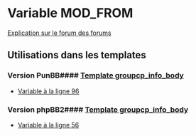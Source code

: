 # Variable MOD_FROM
[Explication sur le forum des forums](http://forum.forumactif.com/t294113-listing-des-variables#MOD_FROM)
## Utilisations dans les templates
### Version PunBB#### [Template groupcp_info_body](punbb/groupcp_info_body.md)
* [Variable à la ligne 96](../punbb/groupcp_info_body.tpl#L96)
### Version phpBB2#### [Template groupcp_info_body](subsilver/groupcp_info_body.md)
* [Variable à la ligne 56](../subsilver/groupcp_info_body.tpl#L56)